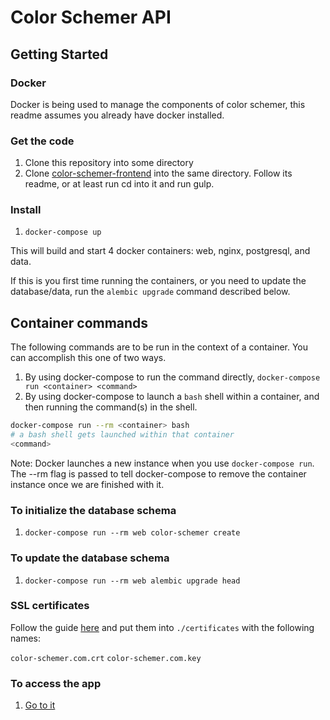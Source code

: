 # Color Schemer API

## Getting Started

### Docker

Docker is being used to manage the components of color schemer, this readme assumes you already have docker installed.

### Get the code

1. Clone this repository into some directory
2. Clone [color-schemer-frontend](https://github.com/paradox41/color-schemer-frontend) into the same directory. Follow its readme, or at least run cd into it and run gulp.

### Install

1. `docker-compose up`

This will build and start 4 docker containers: web, nginx, postgresql, and data.

If this is you first time running the containers, or you need to update the database/data, run the `alembic upgrade` command described below.

## Container commands

The following commands are to be run in the context of a container. You can accomplish this one of two ways.

1. By using docker-compose to run the command directly, `docker-compose run <container> <command>`
2. By using docker-compose to launch a `bash` shell within a container, and then running the command(s) in the shell.
```bash
docker-compose run --rm <container> bash
# a bash shell gets launched within that container
<command>
```

Note: Docker launches a new <container> instance when you use `docker-compose run`. The --rm flag is passed to tell docker-compose to remove the container instance once we are finished with it.

### To initialize the database schema

1. `docker-compose run --rm web color-schemer create`

### To update the database schema

1. `docker-compose run --rm web alembic upgrade head`

### SSL certificates

Follow the guide [here](https://serversforhackers.com/video/self-signed-ssl-certificates-for-development) and put them into `./certificates` with the following names:

`color-schemer.com.crt`
`color-schemer.com.key`

### To access the app

1. [Go to it](https://dev.color-schemer.com)
